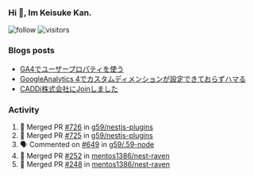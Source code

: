 ### Hi 👋, Im Keisuke Kan.

<!--
**9renpoto/9renpoto** is a ✨ _special_ ✨ repository because its `README.md` (this file) appears on your GitHub profile.

Here are some ideas to get you started:

- 🔭 I’m currently working on ...
- 🌱 I’m currently learning ...
- 👯 I’m looking to collaborate on ...
- 🤔 I’m looking for help with ...
- 💬 Ask me about ...
- 📫 How to reach me: ...
- 😄 Pronouns: ...
- ⚡ Fun fact: ...
-->

![follow](https://img.shields.io/github/followers/9renpoto?label=Follow&style=social)
![visitors](https://komarev.com/ghpvc/?username=9renpoto&label=Profile%20views&color=0e75b6&style=flat)

### Blogs posts

<!-- BLOG-POST-LIST:START -->
- [GA4でユーザープロパティを使う](https://9renpoto.dev/2021/02/21/google-analytics-4-user-properties/)
- [GoogleAnalytics 4でカスタムディメンションが設定できておらずハマる](https://9renpoto.dev/2021/02/13/google-analytics-4/)
- [CADDi株式会社にJoinしました](https://9renpoto.dev/2020/12/05/join/)
<!-- BLOG-POST-LIST:END -->

### Activity

<!--START_SECTION:activity-->
1. 🎉 Merged PR [#726](https://github.com/g59/nestjs-plugins/pull/726) in [g59/nestjs-plugins](https://github.com/g59/nestjs-plugins)
2. 🎉 Merged PR [#725](https://github.com/g59/nestjs-plugins/pull/725) in [g59/nestjs-plugins](https://github.com/g59/nestjs-plugins)
3. 🗣 Commented on [#649](https://github.com/g59/.59-node/issues/649) in [g59/.59-node](https://github.com/g59/.59-node)
4. 🎉 Merged PR [#252](https://github.com/mentos1386/nest-raven/pull/252) in [mentos1386/nest-raven](https://github.com/mentos1386/nest-raven)
5. 🎉 Merged PR [#248](https://github.com/mentos1386/nest-raven/pull/248) in [mentos1386/nest-raven](https://github.com/mentos1386/nest-raven)
<!--END_SECTION:activity-->

<!--START_SECTION:waka-->
<!--END_SECTION:waka-->